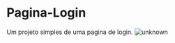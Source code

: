 # Pagina-Login
Um projeto simples de uma pagina de login.
![unknown](https://user-images.githubusercontent.com/102177116/192107251-b6b9a46f-bbe7-4c8a-8406-6d4243e308bd.png)
